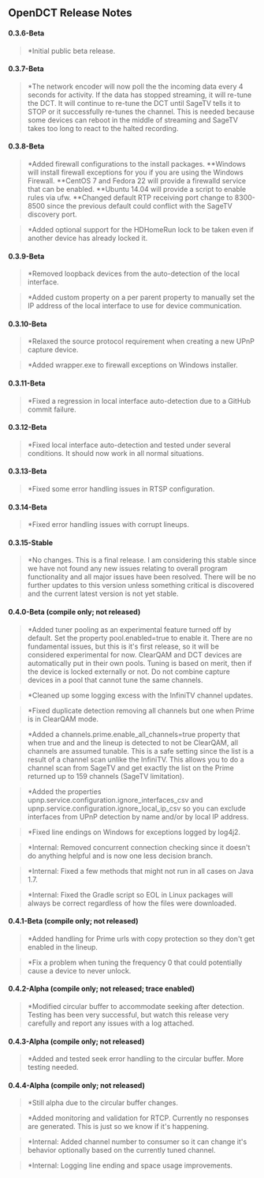 ## OpenDCT Release Notes

#### 0.3.6-Beta
> *Initial public beta release.

#### 0.3.7-Beta
> *The network encoder will now poll the the incoming data every 4 seconds for activity. If the data
> has stopped streaming, it will re-tune the DCT. It will continue to re-tune the DCT until SageTV
> tells it to STOP or it successfully re-tunes the channel. This is needed because some devices can
> reboot in the middle of streaming and SageTV takes too long to react to the halted recording.

#### 0.3.8-Beta
> *Added firewall configurations to the install packages.
> **Windows will install firewall exceptions for you if you are using the Windows Firewall.
> **CentOS 7 and Fedora 22 will provide a firewalld service that can be enabled.
> **Ubuntu 14.04 will provide a script to enable rules via ufw.
> **Changed default RTP receiving port change to 8300-8500 since the previous default could conflict
> with the SageTV discovery port.

> *Added optional support for the HDHomeRun lock to be taken even if another device has already
> locked it.

#### 0.3.9-Beta
> *Removed loopback devices from the auto-detection of the local interface.

> *Added custom property on a per parent property to manually set the IP address of the local
> interface to use for device communication.

#### 0.3.10-Beta
> *Relaxed the source protocol requirement when creating a new UPnP capture device.

> *Added wrapper.exe to firewall exceptions on Windows installer.

#### 0.3.11-Beta
> *Fixed a regression in local interface auto-detection due to a GitHub commit failure.

#### 0.3.12-Beta
> *Fixed local interface auto-detection and tested under several conditions. It should now work in
> all normal situations.

#### 0.3.13-Beta
> *Fixed some error handling issues in RTSP configuration.

#### 0.3.14-Beta
> *Fixed error handling issues with corrupt lineups.

#### 0.3.15-Stable
> *No changes. This is a final release. I am considering this stable since we have not found any new
> issues relating to overall program functionality and all major issues have been resolved. There
> will be no further updates to this version unless something critical is discovered and the current
> latest version is not yet stable.

#### 0.4.0-Beta (compile only; not released)
> *Added tuner pooling as an experimental feature turned off by default. Set the property
> pool.enabled=true to enable it. There are no fundamental issues, but this is it's first release,
> so it will be considered experimental for now. ClearQAM and DCT devices are automatically put in 
> their own pools. Tuning is based on merit, then if the device is locked externally or not. Do not
> combine capture devices in a pool that cannot tune the same channels.  

> *Cleaned up some logging excess with the InfiniTV channel updates.

> *Fixed duplicate detection removing all channels but one when Prime is in ClearQAM mode.

> *Added a channels.prime.enable_all_channels=true property that when true and and the lineup is
> detected to not be ClearQAM, all channels are assumed tunable. This is a safe setting since the
> list is a result of a channel scan unlike the InfiniTV. This allows you to do a channel scan from
> SageTV and get exactly the list on the Prime returned up to 159 channels (SageTV limitation).

> *Added the properties upnp.service.configuration.ignore_interfaces_csv and
> upnp.service.configuration.ignore_local_ip_csv so you can exclude interfaces from UPnP detection
> by name and/or by local IP address.

> *Fixed line endings on Windows for exceptions logged by log4j2.

> *Internal: Removed concurrent connection checking since it doesn't do anything helpful and is now
> one less decision branch.

> *Internal: Fixed a few methods that might not run in all cases on Java 1.7.

> *Internal: Fixed the Gradle script so EOL in Linux packages will always be correct regardless of
> how the files were downloaded. 

#### 0.4.1-Beta (compile only; not released)
> *Added handling for Prime urls with copy protection so they don't get enabled in the lineup.

> *Fix a problem when tuning the frequency 0 that could potentially cause a device to never unlock.

#### 0.4.2-Alpha (compile only; not released; trace enabled)
> *Modified circular buffer to accommodate seeking after detection. Testing has been very
> successful, but watch this release very carefully and report any issues with a log attached.

#### 0.4.3-Alpha (compile only; not released)
> *Added and tested seek error handling to the circular buffer. More testing needed.

#### 0.4.4-Alpha (compile only; not released)
> *Still alpha due to the circular buffer changes.

> *Added monitoring and validation for RTCP. Currently no responses are generated. This is just so
> we know if it's happening.

> *Internal: Added channel number to consumer so it can change it's behavior optionally based on the
> currently tuned channel.

> *Internal: Logging line ending and space usage improvements.